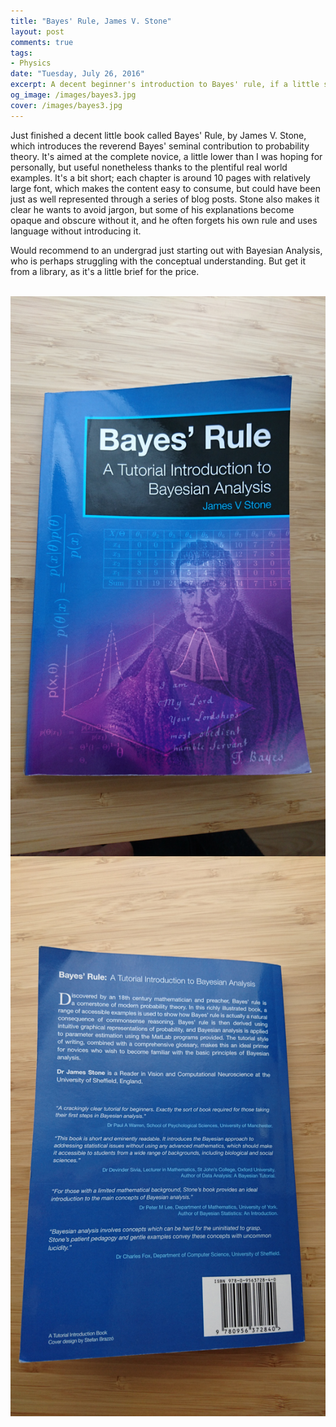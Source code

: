 ```yaml
---
title: "Bayes' Rule, James V. Stone"
layout: post
comments: true
tags:
- Physics
date: "Tuesday, July 26, 2016"
excerpt: A decent beginner's introduction to Bayes' rule, if a little short
og_image: /images/bayes3.jpg
cover: /images/bayes3.jpg
---
```


Just finished a decent little book called Bayes' Rule, by James V. Stone, which introduces the reverend Bayes' seminal contribution to probability theory. It's aimed at the complete novice, a little lower than I was hoping for personally, but useful nonetheless thanks to the plentiful real world examples. It's a bit short; each chapter is around 10 pages with relatively large font, which makes the content easy to consume, but could have been just as well represented through a series of blog posts. Stone also makes it clear he wants to avoid jargon, but some of his explanations become opaque and obscure without it, and he often forgets his own rule and uses language without introducing it.

Would recommend to an undergrad just starting out with Bayesian Analysis, who is perhaps struggling with the conceptual understanding. But get it from a library, as it's a little brief for the price.

<br>
<a href="/images/bayes1.jpg" data-lightbox="bilevel-partition" data-title="Bayes' Rule">
  <img class="vsmall" src="/images/bayes1.jpg" title="Cover" style="float:left;">
  <img class="vsmall" src="/images/bayes2.jpg" title="Back" style="float:left;">
</a>

<br>
